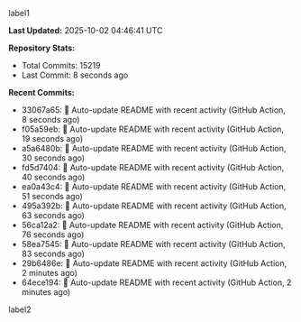 
label1 
<!-- ACTIVITY_START -->
**Last Updated:** 2025-10-02 04:46:41 UTC

**Repository Stats:**
- Total Commits: 15219
- Last Commit: 8 seconds ago

**Recent Commits:**
- 33067a65: 🤖 Auto-update README with recent activity (GitHub Action, 8 seconds ago)
- f05a59eb: 🤖 Auto-update README with recent activity (GitHub Action, 19 seconds ago)
- a5a6480b: 🤖 Auto-update README with recent activity (GitHub Action, 30 seconds ago)
- fd5d7404: 🤖 Auto-update README with recent activity (GitHub Action, 40 seconds ago)
- ea0a43c4: 🤖 Auto-update README with recent activity (GitHub Action, 51 seconds ago)
- 495a392b: 🤖 Auto-update README with recent activity (GitHub Action, 63 seconds ago)
- 56ca12a2: 🤖 Auto-update README with recent activity (GitHub Action, 76 seconds ago)
- 58ea7545: 🤖 Auto-update README with recent activity (GitHub Action, 83 seconds ago)
- 29b6486e: 🤖 Auto-update README with recent activity (GitHub Action, 2 minutes ago)
- 64ece194: 🤖 Auto-update README with recent activity (GitHub Action, 2 minutes ago)
<!-- ACTIVITY_END -->

label2
